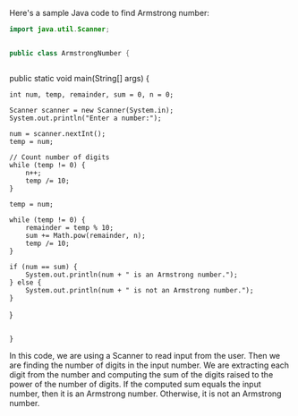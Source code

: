 Here's a sample Java code to find Armstrong number:


```java
import java.util.Scanner;


public class ArmstrongNumber {



```
public static void main(String[] args) {

    int num, temp, remainder, sum = 0, n = 0;

    Scanner scanner = new Scanner(System.in);
    System.out.println("Enter a number:");

    num = scanner.nextInt();
    temp = num;

    // Count number of digits
    while (temp != 0) {
        n++;
        temp /= 10;
    }

    temp = num;

    while (temp != 0) {
        remainder = temp % 10;
        sum += Math.pow(remainder, n);
        temp /= 10;
    }

    if (num == sum) {
        System.out.println(num + " is an Armstrong number.");
    } else {
        System.out.println(num + " is not an Armstrong number.");
    }
}

```

}
```


In this code, we are using a Scanner to read input from the user. Then we are finding the number of digits in the input number. We are extracting each digit from the number and computing the sum of the digits raised to the power of the number of digits. If the computed sum equals the input number, then it is an Armstrong number. Otherwise, it is not an Armstrong number.

